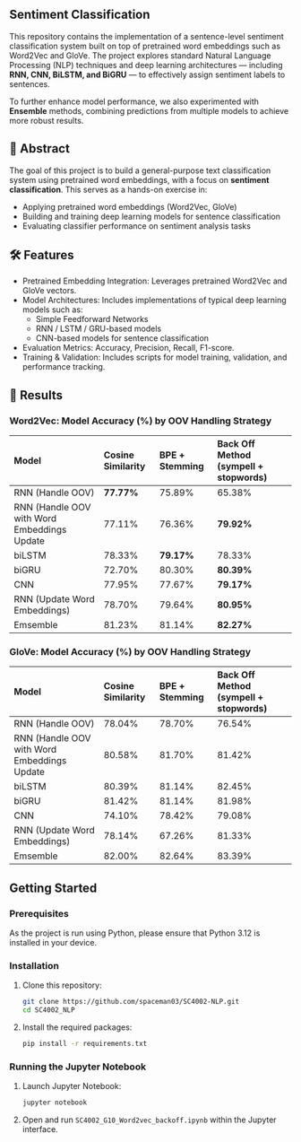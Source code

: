 ## Sentiment Classification
This repository contains the implementation of a sentence-level sentiment classification system built on top of pretrained word embeddings such as Word2Vec and GloVe. The project explores standard Natural Language Processing (NLP) techniques and deep learning architectures — including **RNN, CNN, BiLSTM, and BiGRU** — to effectively assign sentiment labels to sentences.

To further enhance model performance, we also experimented with **Ensemble** methods, combining predictions from multiple models to achieve more robust results.

## 📌 Abstract
The goal of this project is to build a general-purpose text classification system using pretrained word embeddings, with a focus on **sentiment classification**. This serves as a hands-on exercise in:
- Applying pretrained word embeddings (Word2Vec, GloVe)
- Building and training deep learning models for sentence classification
- Evaluating classifier performance on sentiment analysis tasks

## 🛠️ Features
- Pretrained Embedding Integration: Leverages pretrained Word2Vec and GloVe vectors.
- Model Architectures: Includes implementations of typical deep learning models such as:
    - Simple Feedforward Networks
    - RNN / LSTM / GRU-based models
    - CNN-based models for sentence classification
- Evaluation Metrics: Accuracy, Precision, Recall, F1-score.
- Training & Validation: Includes scripts for model training, validation, and performance tracking.

## 📑 Results
### Word2Vec: Model Accuracy (%) by OOV Handling Strategy
| Model | Cosine Similarity | BPE + Stemming | Back Off Method (sympell + stopwords) |
|:---|:---|:---| :--- |
RNN (Handle OOV) | **77.77%** | 75.89% | 65.38% |
RNN (Handle OOV with Word Embeddings Update | 77.11% | 76.36% | **79.92%** |
biLSTM | 78.33% | **79.17%** | 78.33% |
biGRU | 72.70% | 80.30% | **80.39%** |
CNN | 77.95% | 77.67% | **79.17%** |
RNN (Update Word Embeddings) | 78.70% | 79.64% | **80.95%** |
Emsemble | 81.23% | 81.14% | **82.27%** |

### GloVe: Model Accuracy (%) by OOV Handling Strategy
| Model | Cosine Similarity | BPE + Stemming | Back Off Method (sympell + stopwords) |
|:---|:---|:---| :--- |
RNN (Handle OOV) | 78.04% | 78.70% | 76.54% |
RNN (Handle OOV with Word Embeddings Update | 80.58% | 81.70% | 81.42% |
biLSTM | 80.39% | 81.14% | 82.45% |
biGRU | 81.42% | 81.14% | 81.98% |
CNN | 74.10% | 78.42% | 79.08% |
RNN (Update Word Embeddings) | 78.14% | 67.26% | 81.33% |
Emsemble | 82.00% | 82.64% | 83.39% |

## Getting Started

### Prerequisites
As the project is run using Python, please ensure that Python 3.12 is installed in your device.

### Installation
1. Clone this repository:
    ```bash
    git clone https://github.com/spaceman03/SC4002-NLP.git
    cd SC4002_NLP
    ```

2. Install the required packages:
    ```bash
    pip install -r requirements.txt
    ```

### Running the Jupyter Notebook
1. Launch Jupyter Notebook:
    ```bash
    jupyter notebook
    ```

2. Open and run `SC4002_G10_Word2vec_backoff.ipynb` within the Jupyter interface.
